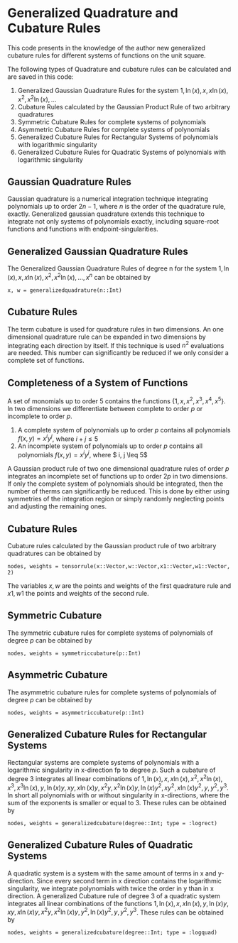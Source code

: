 # Generalized Quadrature and Cubature Rules
This code presents in the knowledge of the author new generalized cubature rules for different systems of functions on the unit square.

The following types of Quadrature and cubature rules can be calculated and are saved in this code:

1. Generalized Gaussian Quadrature Rules for the system $1, \ln(x), x, x \ln(x), x^2, x^2 \ln(x), \dots$ 
2. Cubature Rules calculated by the Gaussian Product Rule of two arbitrary quadratures
3. Symmetric Cubature Rules for complete systems of polynomials
4. Asymmetric Cubature Rules for complete systems of polynomials
5. Generalized Cubature Rules for Rectangular Systems of polynomials with logarithmic singularity
6. Generalized Cubature Rules for Quadratic Systems of polynomials with logarithmic singularity

## Gaussian Quadrature Rules
Gaussian quadrature is a numerical integration technique integrating polynomials up to order $2n-1$, where $n$ is the order of the quadrature rule, exactly. Generalized gaussian quadrature extends this technique to integrate not only systems of polynomials exactly, including square-root functions and functions with endpoint-singularities.

## Generalized Gaussian Quadrature Rules
The Generalized Gaussian Quadrature Rules of degree n for the system $1, \ln(x), x, x \ln(x), x^2, x^2 \ln(x), \dots, x^n$ can be obtained by 
```
x, w = generalizedquadrature(n::Int)
```

## Cubature Rules
The term cubature is used for quadrature rules in two dimensions. An one dimensional quadrature rule can be expanded in two dimensions by integrating each direction by itself. If this technique is used $n^2$ evaluations are needed. 
This number can significantly be reduced if we only consider a complete set of functions.

## Completeness of a System of Functions
A set of monomials up to order 5 contains the functions $\{1, x, x^2, x^3, x^4, x^5\}$. In two dimensions we differentiate between complete to order $p$ or incomplete to order $p$.

1. A complete system of polynomials up to order $p$ contains all polynomials $f(x,y) = x^i y^j$, where $i+j \leq 5$
2. An incomplete system of polynomials up to order $p$ contains all polynomials $f(x, y) = x^i y^j$, where $ i, j \leq 5$

A Gaussian product rule of two one dimensional quadrature rules of order $p$ integrates an incomplete set of functions up to order $2p$ in two dimensions. If only the complete system of polynomials should be integrated, then the number of therms can significantly be reduced. This is done by either using symmetries of the integration region or simply randomly neglecting points and adjusting the remaining ones. 

## Cubature Rules
Cubature rules calculated by the Gaussian product rule of two arbitrary quadratures can be obtained by 
```
nodes, weights = tensorrule(x::Vector,w::Vector,x1::Vector,w1::Vector, 2) 
```
The variables $x, w$ are the points and weights of the first quadrature rule and $x1, w1$ the points and weights of the second rule.

## Symmetric Cubature
The symmetric cubature rules for complete systems of polynomials of degree $p$ can be obtained by
```
nodes, weights = symmetriccubature(p::Int)
```

## Asymmetric Cubature
The asymmetric cubature rules for complete systems of polynomials of degree $p$ can be obtained by
```
nodes, weights = asymmetriccubature(p::Int)
```

## Generalized Cubature Rules for Rectangular Systems
Rectangular systems are complete systems of polynomials with a logarithmic singularity in x-direction fp to degree $p$. Such a cubature of degree 3 integrates all linear combinations of $1,\ln(x),  x, x\ln(x),  x^2, x^2\ln(x),  x^3, x^3\ln(x), y,\ln(x) y,  x y, x\ln(x) y,  x^2 y, x^2\ln(x) y,\ln(x) y^2,  x y^2, x\ln(x) y^2, y, y^2, y^3$. In short all polynomials with or without singularity in x-directions, where the sum of the exponents is smaller or equal to $3$. 
These rules can be obtained by
```
nodes, weights = generalizedcubature(degree::Int; type = :logrect)
```

## Generalized Cubature Rules of Quadratic Systems
A quadratic system is a system with the same amount of terms in x and y-direction. Since every second term in x direction contains the logarithmic singularity, we integrate polynomials with twice the order in y than in x direction. A generalized Cubature rule of degree 3 of a quadratic system integrates all linear combinations of the functions $1,\ln(x),  x, x\ln(x), y,\ln(x) y,  x y, x\ln(x) y,  x^2 y, x^2\ln(x) y, y^2,\ln(x) y^2, y, y^2, y^3$.
These rules can be obtained by
```
nodes, weights = generalizedcubature(degree::Int; type = :logquad)
```